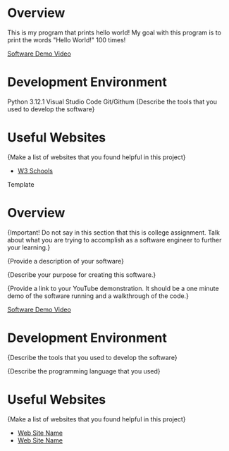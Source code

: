 # Overview
This is my program that prints hello world! My goal with this program is to print the words "Hello World!" 100 times!


[Software Demo Video](http://youtube.link.goes.here)

# Development Environment


Python 3.12.1
Visual Studio Code
Git/Githum
{Describe the tools that you used to develop the software}


# Useful Websites

{Make a list of websites that you found helpful in this project}
* [W3 Schools](https://www.w3schools.com/python/ref_func_print.asp)









Template
# Overview

{Important!  Do not say in this section that this is college assignment.  Talk about what you are trying to accomplish as a software engineer to further your learning.}

{Provide a description of your software}

{Describe your purpose for creating this software.}

{Provide a link to your YouTube demonstration.  It should be a one minute demo of the software running and a walkthrough of the code.}

[Software Demo Video](http://youtube.link.goes.here)

# Development Environment

{Describe the tools that you used to develop the software}

{Describe the programming language that you used}

# Useful Websites

{Make a list of websites that you found helpful in this project}
* [Web Site Name](http://url.link.goes.here)
* [Web Site Name](http://url.link.goes.here)